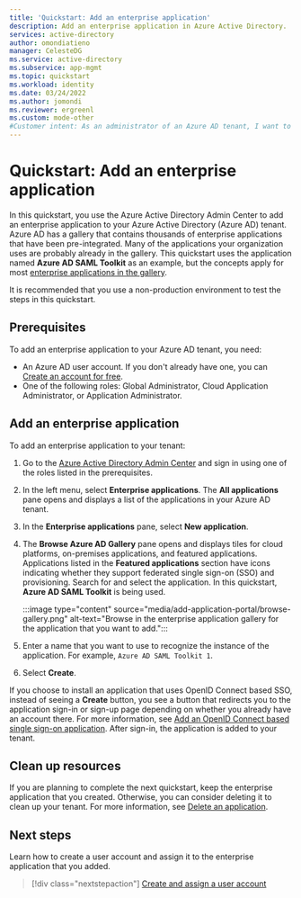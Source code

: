 ```yaml
---
title: 'Quickstart: Add an enterprise application'
description: Add an enterprise application in Azure Active Directory.
services: active-directory
author: omondiatieno
manager: CelesteDG
ms.service: active-directory
ms.subservice: app-mgmt
ms.topic: quickstart
ms.workload: identity
ms.date: 03/24/2022
ms.author: jomondi
ms.reviewer: ergreenl
ms.custom: mode-other
#Customer intent: As an administrator of an Azure AD tenant, I want to add an enterprise application.
---
```


# Quickstart: Add an enterprise application

In this quickstart, you use the Azure Active Directory Admin Center to add an enterprise application to your Azure Active Directory (Azure AD) tenant. Azure AD has a gallery that contains thousands of enterprise applications that have been pre-integrated. Many of the applications your organization uses are probably already in the gallery. This quickstart uses the application named **Azure AD SAML Toolkit** as an example, but the concepts apply for most [enterprise applications in the gallery](../saas-apps/tutorial-list.md).

It is recommended that you use a non-production environment to test the steps in this quickstart.

## Prerequisites

To add an enterprise application to your Azure AD tenant, you need:

- An Azure AD user account. If you don't already have one, you can [Create an account for free](https://azure.microsoft.com/free/?WT.mc_id=A261C142F).
- One of the following roles: Global Administrator, Cloud Application Administrator, or Application Administrator.

## Add an enterprise application

To add an enterprise application to your tenant:

1. Go to the [Azure Active Directory Admin Center](https://aad.portal.azure.com) and sign in using one of the roles listed in the prerequisites.
1. In the left menu, select **Enterprise applications**. The **All applications** pane opens and displays a list of the applications in your Azure AD tenant.
1. In the **Enterprise applications** pane, select **New application**.
1. The **Browse Azure AD Gallery** pane opens and displays tiles for cloud platforms, on-premises applications, and featured applications. Applications listed in the **Featured applications** section have icons indicating whether they support federated single sign-on (SSO) and provisioning. Search for and select the application. In this quickstart, **Azure AD SAML Toolkit** is being used.

    :::image type="content" source="media/add-application-portal/browse-gallery.png" alt-text="Browse in the enterprise application gallery for the application that you want to add.":::

1. Enter a name that you want to use to recognize the instance of the application. For example, `Azure AD SAML Toolkit 1`.
1. Select **Create**.

If you choose to install an application that uses OpenID Connect based SSO, instead of seeing a **Create** button, you see a button that redirects you to the application sign-in or sign-up page depending on whether you already have an account there. For more information, see [Add an OpenID Connect based single sign-on application](add-application-portal-setup-oidc-sso.md). After sign-in, the application is added to your tenant.

## Clean up resources

If you are planning to complete the next quickstart, keep the enterprise application that you created. Otherwise, you can consider deleting it to clean up your tenant. For more information, see [Delete an application](delete-application-portal.md).

## Next steps

Learn how to create a user account and assign it to the enterprise application that you added.
> [!div class="nextstepaction"]
> [Create and assign a user account](add-application-portal-assign-users.md)
